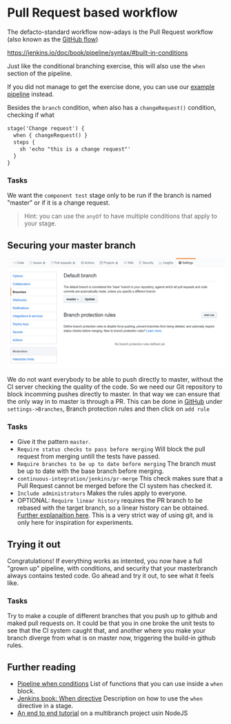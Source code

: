 # Pull Request based workflow

The defacto-standard workflow now-adays is the Pull Request workflow (also known as the [GitHub flow](https://guides.github.com/introduction/flow/))

https://jenkins.io/doc/book/pipeline/syntax/#built-in-conditions

Just like the conditional branching exercise, this will also use the `when` section of the pipeline.

If you did not manage to get the exercise done, you can use our [example pipeline](../examples/jenkinsfile_conditional) instead.

Besides the `branch` condition, when also has a `changeRequest()` condition, checking if what

```Jenkins
stage('Change request') {
  when { changeRequest() }
  steps {
    sh 'echo "this is a change request"'
  }
}
```

### Tasks

We want the `component test` stage only to be run if the branch is named "master" or if it is a change request.

> Hint: you can use the `anyOf` to have multiple conditions that apply to your stage.

## Securing your master branch

![Securing your branch](../img/branch-protecting.png)

We do not want everybody to be able to push directly to master, without the CI server checking the quality of the code.
So we need our Git repository to block incomming pushes directly to master. In that way we can ensure that the only way in to master is through a PR.
This can be done in [GitHub](https://help.github.com/en/github/administering-a-repository/enabling-required-status-checks) under `settings->Branches`, Branch protection rules and then click on `add rule`

### Tasks

* Give it the pattern `master`.
* `Require status checks to pass before merging` Will block the pull request from merging untill the tests have passed.
* `Require branches to be up to date before merging` The branch must be up to date with the base branch before merging.
* `continuous-integration/jenkins/pr-merge` This check makes sure that a Pull Request cannot be merged before the CI system has checked it.
* `Include administrators` Makes the rules apply to everyone.
* OPTIONAL: `Require linear history` requires the PR branch to be rebased with the target branch, so a linear history can be obtained. [Further explanaition here](https://www.bitsnbites.eu/a-tidy-linear-git-history/). This is a very strict way of using git, and is only here for inspiration for experiments.

## Trying it out

Congratulations! If everything works as intented, you now have a full "grown up" pipeline, with conditions, and security that your masterbranch always contains tested code.
Go ahead and try it out, to see what it feels like.

### Tasks

Try to make a couple of different branches that you push up to github and maked pull requests on.
It could be that you in one broke the unit tests to see that the CI system caught that, and another where you make your branch diverge from what is on master now, triggering the build-in github rules.

## Further reading

* [Pipeline when conditions](https://jenkins.io/blog/2018/04/09/whats-in-declarative/#new-when-conditions) List of functions that you can use inside a `when` block.
* [Jenkins book: When directive](https://jenkins.io/doc/book/pipeline/syntax/#when) Description on how to use the `when` directive in a stage.
* [An end to end tutorial](https://jenkins.io/doc/tutorials/build-a-multibranch-pipeline-project/#end-to-end-multibranch-pipeline-project-creation) on a multibranch project usin NodeJS